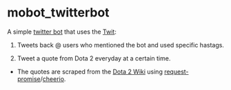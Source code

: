 # mobot_twitterbot

A simple [twitter bot](https://twitter.com/localhost3002) that uses the [Twit](https://github.com/ttezel/twit):

1. Tweets back @ users who mentioned the bot and used specific hastags.

2. Tweet a quote from Dota 2 everyday at a certain time. 
- The quotes are scraped from the [Dota 2 Wiki](https://dota2.gamepedia.com/Dota_2_Wiki) using [request-promise](https://github.com/request/request-promise)/[cheerio](https://github.com/cheeriojs/cheerio).
